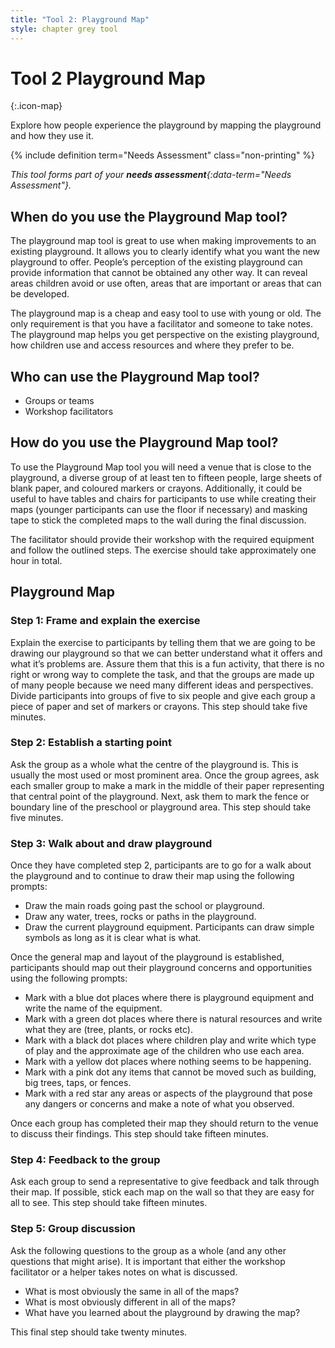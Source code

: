 ```yaml
---
title: "Tool 2: Playground Map"
style: chapter grey tool
---
```


# **Tool 2** Playground Map
{:.icon-map}

Explore how people experience the playground by mapping the playground and how they use it.

{% include definition term="Needs Assessment" class="non-printing" %}

*This tool forms part of your **needs assessment**{:data-term="Needs Assessment"}.*

## When do you use the Playground Map tool?

The playground map tool is great to use when making improvements to an existing playground. It allows you to clearly identify what you want the new playground to offer. People’s perception of the existing playground can provide information that cannot be obtained any other way. It can reveal areas children avoid or use often, areas that are important or areas that can be developed.

The playground map is a cheap and easy tool to use with young or old. The only requirement is that you have a facilitator and someone to take notes. The playground map helps you get perspective on the existing playground, how children use and access resources and where they prefer to be.

## Who can use the Playground Map tool?

-   Groups or teams
-   Workshop facilitators

## How do you use the Playground Map tool?

To use the Playground Map tool you will need a venue that is close to the playground, a diverse group of at least ten to fifteen people, large sheets of blank paper, and coloured markers or crayons. Additionally, it could be useful to have tables and chairs for participants to use while creating their maps (younger participants can use the floor if necessary) and masking tape to stick the completed maps to the wall during the final discussion.

The facilitator should provide their workshop with the required equipment and follow the outlined steps. The exercise should take approximately one hour in total.

## Playground Map

### Step 1: Frame and explain the exercise

Explain the exercise to participants by telling them that we are going to be drawing our playground so that we can better understand what it offers and what it’s problems are. Assure them that this is a fun activity, that there is no right or wrong way to complete the task, and that the groups are made up of many people because we need many different ideas and perspectives. Divide participants into groups of five to six people and give each group a piece of paper and set of markers or crayons. This step should take five minutes.

### Step 2: Establish a starting point

Ask the group as a whole what the centre of the playground is. This is usually the most used or most prominent area. Once the group agrees, ask each smaller group to make a mark in the middle of their paper representing that central point of the playground. Next, ask them to mark the fence or boundary line of the preschool or playground area. This step should take five minutes.

### Step 3: Walk about and draw playground

Once they have completed step 2, participants are to go for a walk about the playground and to continue to draw their map using the following prompts:

*   Draw the main roads going past the school or playground.
*   Draw any water, trees, rocks or paths in the playground.
*   Draw the current playground equipment. Participants can draw simple symbols as long as it is clear what is what.

Once the general map and layout of the playground is established, participants should map out their playground concerns and opportunities using the following prompts:

*   Mark with a blue dot places where there is playground equipment and write the name of the equipment.
*   Mark with a green dot places where there is natural resources and write what they are (tree, plants, or rocks etc).
*   Mark with a black dot places where children play and write which type of play and the approximate age of the children who use each area.
*   Mark with a yellow dot places where nothing seems to be happening.
*   Mark with a pink dot any items that cannot be moved such as building, big trees, taps, or fences.
*   Mark with a red star any areas or aspects of the playground that pose any dangers or concerns and make a note of what you observed.

Once each group has completed their map they should return to the venue to discuss their findings. This step should take fifteen minutes.

### Step 4: Feedback to the group

Ask each group to send a representative to give feedback and talk through their map. If possible, stick each map on the wall so that they are easy for all to see. This step should take fifteen minutes.

### Step 5: Group discussion

Ask the following questions to the group as a whole (and any other questions that might arise). It is important that either the workshop facilitator or a helper takes notes on what is discussed.

*   What is most obviously the same in all of the maps?
*   What is most obviously different in all of the maps?
*   What have you learned about the playground by drawing the map?

This final step should take twenty minutes.
